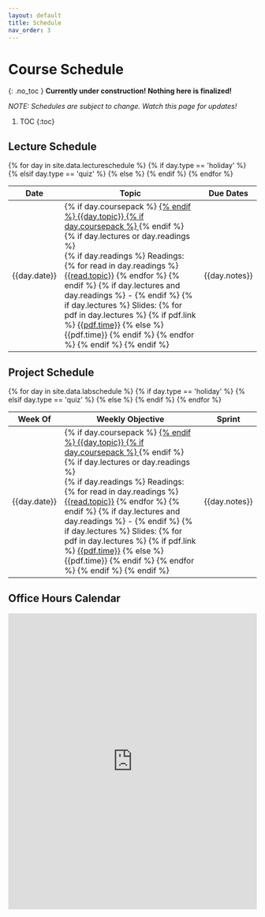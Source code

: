 ```yaml
---
layout: default
title: Schedule
nav_order: 3
---
```


# Course Schedule
{: .no_toc }
__Currently under construction!  Nothing here is finalized!__

_NOTE: Schedules are subject to change.  Watch this page for updates!_

1. TOC
{:toc} 

## Lecture Schedule

<table class="schedtab"><thead>
<tr>
    <th>Date</th>
    <th>Topic</th>
    <th>Due Dates</th>
    </tr>
    </thead>
    <tbody>
{% for day in site.data.lectureschedule %}
{% if day.type == 'holiday' %}
<tr class="holiday">
{% elsif day.type == 'quiz' %}
<tr class="quiz">
{% else %}
<tr>
{% endif %}
<td class="text-center sched">{{day.date}}</td>
<td class="sched">
{% if day.coursepack %}
<a href="{{day.coursepack}}">
{% endif %}
{{day.topic}}
{% if day.coursepack %}
    </a>
{% endif %}
{% if day.lectures or day.readings %}
<br><span class="sched-sub">
    {% if day.readings %}
    Readings:
    {% for read in day.readings %}
    <a href="{{read.link}}">{{read.topic}}</a> 
    {% endfor %}
    {% endif %}
    {% if day.lectures and day.readings %}
    -
    {% endif %}
    {% if day.lectures %}
    Slides:
    {% for pdf in day.lectures %}
    {% if pdf.link %}
    <a href="{{pdf.link}}" alt="{{pdf.alt}}">{{pdf.time}}</a> 
    {% else %}
    <span title="{{pdf.alt}}">{{pdf.time}}</span> 
    {% endif %}
    {% endfor %}
    {% endif %}
    </span>
{% endif %}
</td>
<td class="sched">{{day.notes}}</td>
</tr>
{% endfor %}
</tbody></table>

## Project Schedule

<table class="schedtab"><thead>
<tr>
    <th>Week Of</th>
    <th>Weekly Objective</th>
    <th>Sprint</th>
    </tr>
    </thead>
    <tbody>
{% for day in site.data.labschedule %}
{% if day.type == 'holiday' %}
<tr class="holiday">
{% elsif day.type == 'quiz' %}
<tr class="quiz">
{% else %}
<tr>
{% endif %}
<td class="text-center sched">{{day.date}}</td>
<td class="sched">
{% if day.coursepack %}
<a href="{{day.coursepack}}">
{% endif %}
{{day.topic}}
{% if day.coursepack %}
    </a>
{% endif %}
{% if day.lectures or day.readings %}
<br><span class="sched-sub">
    {% if day.readings %}
    Readings:
    {% for read in day.readings %}
    <a href="{{read.link}}">{{read.topic}}</a> 
    {% endfor %}
    {% endif %}
    {% if day.lectures and day.readings %}
    -
    {% endif %}
    {% if day.lectures %}
    Slides:
    {% for pdf in day.lectures %}
    {% if pdf.link %}
    <a href="{{pdf.link}}" alt="{{pdf.alt}}">{{pdf.time}}</a> 
    {% else %}
    <span title="{{pdf.alt}}">{{pdf.time}}</span> 
    {% endif %}
    {% endfor %}
    {% endif %}
    </span>
{% endif %}
</td>
<td class="sched">{{day.notes}}</td>
</tr>
{% endfor %}
</tbody></table>

## Office Hours Calendar

<iframe src="https://calendar.google.com/calendar/embed?src=n0peik670v06jh9bfb0js1k1k8%40group.calendar.google.com&ctz=America%2FNew_York&mode=WEEK" style="border: 0" width="100%" height="600" frameborder="0" scrolling="no"></iframe>